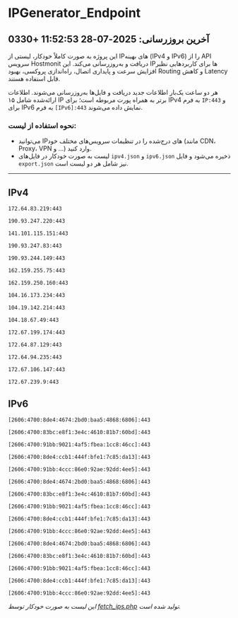 # IPGenerator_Endpoint

## آخرین بروزرسانی: 2025-07-28 11:52:53 +0330

این پروژه به صورت کاملاً خودکار، لیستی از IPهای بهینه (IPv4 و IPv6) را از API سرویس Hostmonit دریافت و به‌روزرسانی می‌کند. این IPها برای کاربردهایی نظیر افزایش سرعت و پایداری اتصال، راه‌اندازی پروکسی، بهبود Routing و کاهش Latency قابل استفاده هستند.

هر دو ساعت یک‌بار اطلاعات جدید دریافت و فایل‌ها به‌روزرسانی می‌شوند. اطلاعات ارائه‌شده شامل ۱۵ IP برتر به همراه پورت مربوطه است؛ برای IPv4 به فرم `IP:443` و برای IPv6 به فرم `[IPv6]:443` نمایش داده می‌شوند.

### نحوه استفاده از لیست:
- می‌توانید IPهای درج‌شده را در تنظیمات سرویس‌های مختلف خود (مانند CDN، Proxy، VPN و ...) وارد کنید.
- لیست به صورت خودکار در فایل‌های `ipv4.json` و `ipv6.json` ذخیره می‌شود و فایل `export.json` نیز شامل هر دو لیست است.

---

## IPv4
```
172.64.83.219:443
```
```
190.93.247.220:443
```
```
141.101.115.151:443
```
```
190.93.247.83:443
```
```
190.93.244.149:443
```
```
162.159.255.75:443
```
```
162.159.250.160:443
```
```
104.16.173.234:443
```
```
104.19.142.214:443
```
```
104.18.67.49:443
```
```
172.67.199.174:443
```
```
172.64.87.129:443
```
```
172.64.94.235:443
```
```
172.67.106.147:443
```
```
172.67.239.9:443
```

## IPv6
```
[2606:4700:8de4:4674:2bd0:baa5:4868:6806]:443
```
```
[2606:4700:83bc:e8f1:3e4c:4610:81b7:60bd]:443
```
```
[2606:4700:91bb:9021:4af5:fbea:1cc8:46cc]:443
```
```
[2606:4700:8de4:ccb1:444f:bfe1:7c85:da13]:443
```
```
[2606:4700:91bb:4ccc:86e0:92ae:92dd:4ee5]:443
```
```
[2606:4700:8de4:4674:2bd0:baa5:4868:6806]:443
```
```
[2606:4700:83bc:e8f1:3e4c:4610:81b7:60bd]:443
```
```
[2606:4700:91bb:9021:4af5:fbea:1cc8:46cc]:443
```
```
[2606:4700:8de4:ccb1:444f:bfe1:7c85:da13]:443
```
```
[2606:4700:91bb:4ccc:86e0:92ae:92dd:4ee5]:443
```
```
[2606:4700:8de4:4674:2bd0:baa5:4868:6806]:443
```
```
[2606:4700:83bc:e8f1:3e4c:4610:81b7:60bd]:443
```
```
[2606:4700:91bb:9021:4af5:fbea:1cc8:46cc]:443
```
```
[2606:4700:8de4:ccb1:444f:bfe1:7c85:da13]:443
```
```
[2606:4700:91bb:4ccc:86e0:92ae:92dd:4ee5]:443
```

*این لیست به صورت خودکار توسط [fetch_ips.php](scripts/fetch_ips.php) تولید شده است.*

